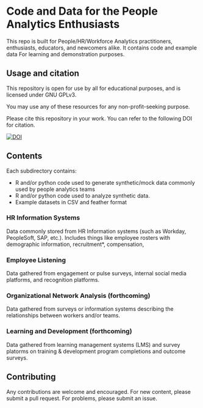 # Code and Data for the People Analytics Enthusiasts

This repo is built for People/HR/Workforce Analytics practitioners, enthusiasts, educators, and newcomers alike. It contains code and example data For learning and demonstration purposes.

## Usage and citation

This repository is open for use by all for educational purposes, and is licensed under GNU GPLv3.

You may use any of these resources for any non-profit-seeking purpose. 

Please cite this repository in your work. You can refer to the following DOI for citation.

[![DOI](https://zenodo.org/badge/273516547.svg)](https://zenodo.org/badge/latestdoi/273516547)

## Contents

Each subdirectory contains:

* R and/or python code used to generate synthetic/mock data commonly used by people analytics teams
* R and/or python code used to analyze synthetic data.
* Example datasets in CSV and feather format

### HR Information Systems

Data commonly stored from HR Information systems (such as Workday, PeopleSoft, SAP, etc.). Includes things like employee rosters with demographic information, recruitment*, compensation, 

### Employee Listening 

Data gathered from engagement or pulse surveys, internal social media platforms, and recognition platforms.

### Organizational Network Analysis (forthcoming)

Data gathered from surveys or information systems describing the relationships between workers and/or teams. 

### Learning and Development (forthcoming)

Data gathered from learning management systems (LMS) and survey platorms on training & development program completions and outcome surveys.

## Contributing

Any contributions are welcome and encouraged. For new content, please submit a pull request. For problems, please submit an issue.
